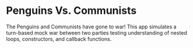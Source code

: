 # Penguins Vs. Communists

The Penguins and Communists have gone to war! This app simulates a turn-based mock war between two parties testing understanding of nested loops, constructors, and callback functions.
